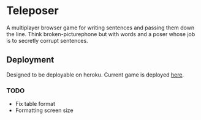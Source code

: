 # Teleposer
A multiplayer browser game for writing sentences and passing them down the line.
Think broken-picturephone but with words and a poser whose job is to secretly
corrupt sentences.

## Deployment
Designed to be deployable on heroku. Current game is deployed
[here](https://imposter-telephone.herokuapp.com/).

### TODO
* Fix table format
* Formatting screen size
